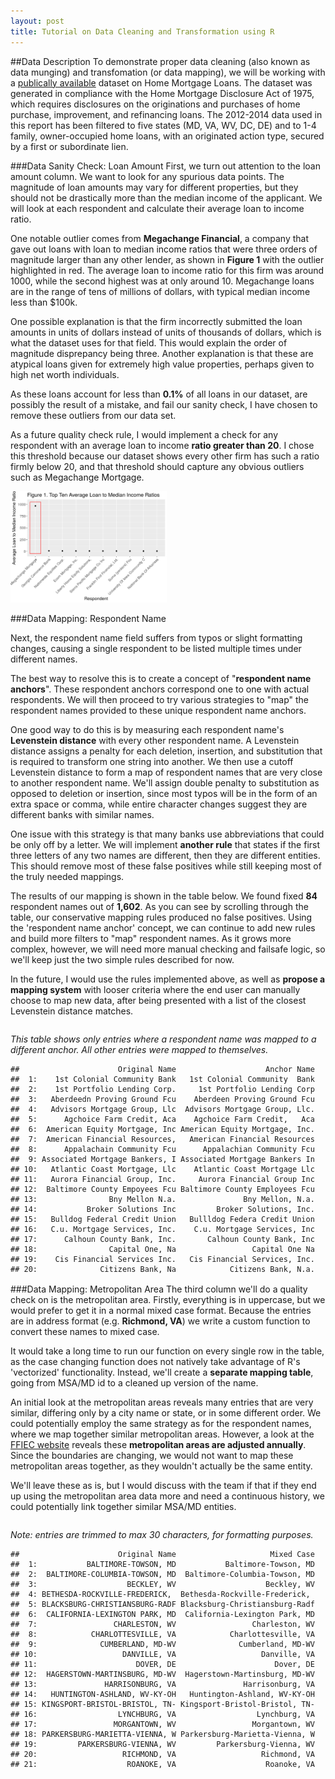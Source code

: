 ```yaml
---
layout: post
title: Tutorial on Data Cleaning and Transformation using R
---
```


##Data Description
To demonstrate proper data cleaning (also known as data munging) and transfomation (or data mapping), we will be working with a [publically available](https://www.ffiec.gov/hmda/hmdaflat.htm) dataset on Home Mortgage Loans. The dataset was generated in compliance with the Home Mortgage Disclosure Act of 1975, which requires disclosures on the originations and purchases of home purchase, improvement, and refinancing loans. The 2012-2014 data used in this report has been filtered to five states (MD, VA, WV, DC, DE) and to 1-4 family, owner-occupied home loans, with an originated action type, secured by a first or subordinate lien.

###Data Sanity Check: Loan Amount
First, we turn out attention to the loan amount column. We want to look for any spurious data points. The magnitude of loan amounts may vary for different properties, but they should not be drastically more than the median income of the applicant. We will look at each respondent and calculate their average loan to income ratio. 

One notable outlier comes from **Megachange Financial**, a company that gave out loans with loan to median income ratios that were three orders of magnitude larger than any other lender, as shown in **Figure 1** with the outlier highlighted in red. The average loan to income ratio for this firm was around 1000, while the second highest was at only around 10. Megachange loans are in the range of tens of millions of dollars, with typical median income less than $100k.

One possible explanation is that the firm incorrectly submitted the loan amounts in units of dollars instead of units of thousands of dollars, which is what the dataset uses for that field. This would explain the order of magnitude disprepancy being three. Another explanation is that these are atypical loans given for extremely high value properties, perhaps given to high net worth individuals. 

As these loans account for less than **0.1%** of all loans in our dataset, are possibly the result of a mistake, and fail our sanity check, I have chosen to remove these outliers from our data set. 

As a future quality check rule, I would implement a check for any respondent with an average loan to income **ratio greater than 20**. I chose this threshold because our dataset shows every other firm has such a ratio firmly below 20, and that threshold should capture any obvious outliers such as Megachange Mortgage.

<img src="/img/outlier-1.png" width="250px"/>



###Data Mapping: Respondent Name

Next, the respondent name field suffers from typos or slight formatting changes, causing a single respondent to be listed multiple times under different names.

The best way to resolve this is to create a concept of "**respondent name anchors**". These respondent anchors correspond one to one with actual respondents. We will then proceed to try various strategies to "map" the respondent names provided to these unique respondent name anchors.

One good way to do this is by measuring each respondent name's **Levenstein distance** with every other respondent name. A Levenstein distance assigns a penalty for each deletion, insertion, and substitution that is required to transform one string into another. We then use a cutoff Levenstein distance to form a map of respondent names that are very close to another respondent name. We'll assign double penalty to substitution as opposed to deletion or insertion, since most typos will be in the form of an extra space or comma, while entire character changes suggest they are different banks with similar names.

One issue with this strategy is that many banks use abbreviations that could be only off by a letter. We will implement **another rule** that states if the first three letters of any two names are different, then they are different entities. This should remove most of these false positives while still keeping most of the truly needed mappings.

The results of our mapping is shown in the table below. We found fixed **84** respondent names out of **1,602**. As you can see by scrolling through the table, our conservative mapping rules produced no false positives. Using the 'respondent name anchor' concept, we can continue to add new rules and build more filters to "map" respondent names. As it grows more complex, however, we will need more manual checking and failsafe logic, so we'll keep just the two simple rules described for now.

In the future, I would use the rules implemented above, as well as **propose a mapping system** with looser criteria where the end user can manually choose to map new data, after being presented with a list of the closest Levenstein distance matches.

<div style="height:400px;overflow:auto">
<p><em>This table shows only entries where a respondent name was mapped to a different anchor. All other entries were mapped to themselves.</em></p>
<pre><code>##                      Original Name                    Anchor Name
##  1:    1st Colonial Community Bank   1st Colonial Community  Bank
##  2:    1st Portfolio Lending Corp.     1st Portfolio Lending Corp
##  3:   Aberdeedn Proving Ground Fcu    Aberdeen Proving Ground Fcu
##  4:   Advisors Mortgage Group, Llc  Advisors Mortgage Group, Llc.
##  5:      Agchoice Farm Credit, Aca    Agchoice Farm Credit,   Aca
##  6:  American Equity Mortgage, Inc American Equity Mortgage, Inc.
##  7:  American Financial Resources,   American Financial Resources
##  8:      Appalachain Community Fcu      Appalachian Community Fcu
##  9: Associated Mortgage Bankers, I Associated Mortgage Bankers In
## 10:   Atlantic Coast Mortgage, Llc    Atlantic Coast Mortgage Llc
## 11:   Aurora Financial Group, Inc.     Aurora Financial Group Inc
## 12:  Baltimore County Empoyees Fcu Baltimore County Employees Fcu
## 13:                Bny Mellon N.a.               Bny Mellon, N.a.
## 14:           Broker Solutions Inc         Broker Solutions, Inc.
## 15:   Bulldog Federal Credit Union   Bullldog Federa Credit Union
## 16:   C.u. Mortgage Services, Inc.    C.u. Mortgage Services, Inc
## 17:      Calhoun County Bank, Inc.       Calhoun County Bank, Inc
## 18:                Capital One, Na                 Capital One Na
## 19:    Cis Financial Services Inc.   Cis Financial Services, Inc.
## 20:              Citizens Bank, Na            Citizens Bank, N.a.
## 21:         Colonial Virginia Bank          Colonial Virgnia Bank
## 22:      Community Trust Bank Inc.     Community Trust Bank, Inc.
## 23:  Corridor Mortgage Group, Inc.   Corridor Mortgage Group, Inc
## 24:        Crossline Capital, Inc.         Crossline Capital Inc.
## 25:       Damascus Community  Bank        Damascus Community Bank
## 26: Db Private Wealth Mortgage Ltd Db Private Weath Mortgage Ltd.
## 27:       Discover Home Loans, Inc      Discover Home Loans, Inc.
## 28: Doolin Security Savings Bank F   Doolin Security Savings Bank
## 29:    E Mortgage Manamgement, Llc     E Mortgage Management, Llc
## 30:       Eastern Savings Bank Fsb      Eastern Savings Bank, Fsb
## 31:  Fairway Independent Mort Corp Fairway Independent Mort. Corp
## 32:   Farm Credit Of The Virginias  Farm Credit Of The Virginias,
## 33:          Fearon Financial, Llc           Fearon Financial Llc
## 34:   First Eagle Federal Credit U First Eagle Federal Credit Uni
## 35:                  Fnb Bank, Inc                 Fnb Bank, Inc.
## 36:  Franlkin American Mortgage Co  Franklin American Mortgage Co
## 37:          Fredreick County Bank          Frederick County Bank
## 38:                Fulton Bank, Na              Fulton Bank, N.a.
## 39: Glen Burnie Mutual Savngs Bank Glen Burnie Mutual Savings Bnk
## 40:                       Gmfs Llc                      Gmfs, Llc
## 41:                Grand Bank N.a.                  Grand Bank Na
## 42:       Guardhill Financial Corp      Guardhill Financial Corp.
## 43:    Hamilton Group Funding, Inc   Hamilton Group Funding, Inc.
## 44:         Hartford Funding, Ltd.          Hartford Funding Ltd.
## 45:       Homeward Residential Inc      Homeward Residential, Inc
## 46:             Iab Financial Bank              Iab Finacial Bank
## 47: Intgrity First Financial Group Integrity First Financial Grou
## 48:   Johnson Mortgage Company Llc  Johnson Mortgage Company, Llc
## 49:               Loan Simple Inc.              Loan Simple, Inc.
## 50:                   Milend, Inc.                    Milend, Inc
## 51: Morgan Stanley Private Bank, N Morgan Stanley Private Bank Na
## 52:          Mortgage America, Inc         Mortgage America, Inc.
## 53:         Mortgage Assurance Inc        Mortgage Assurance Inc.
## 54:                 Mvb Bank, Inc.                   Mvb Bank Inc
## 55:    Nations Direct Mortgage Llc   Nations Direct Mortgage, Llc
## 56:          New Horizon Bank N.a.            New Horizon Bank Na
## 57:       Oak Mortgage Company Llc     Oak Mortgage Company , Llc
## 58:        Old Point Mortgage, Llc         Old Point Mortgage Llc
## 59:             On Q Financial Inc           On Q Financial, Inc.
## 60:       Peoples Home Equity, Inc        Peoples Home Equity Inc
## 61:   Peoplesbank A Codorus Valley  Peoplesbank, A Codorus Valley
## 62:    Platinum Home Mortgage Corp     Platinum Home Mortage Corp
## 63:    Pmac Lending Services, Inc.     Pmac Lending Services, Inc
## 64:              Premier Bank Inc.               Premier Bank Inc
## 65:    Premier Home Mortgage, Inc.      Premier Home Mortgage Inc
## 66:   Prime Mortgage Lending, Inc.    Prime Mortgage Lending Inc.
## 67:                   Resmac, Inc.                    Resmac, Inc
## 68:        Severn Savings Bank Fsb       Severn Savings Bank, Fsb
## 69:           Sirva Mortgage, Inc.            Sirva Mortgage, Inc
## 70:         Sperry Associaties Fcu          Sperry Associates Fcu
## 71:   State Employees Credit Union  State Employees' Credit Union
## 72:            Summit Funding, Inc           Summit Funding, Inc.
## 73:             Suntrust Bank, Inc            Suntrust Banks, Inc
## 74:          The Money Source Inc.           The Money Source Inc
## 75:   Total Mortgage Services, Llc    Total Mortgage Service, Llc
## 76:  Truliant Federal Credit Union Truliant Federal Credit  Union
## 77:                    Umb Bank Na                   Umb Bank, Na
## 78:       Union Home Mortgage Corp      Union Home Mortgage Corp.
## 79:          United Mortgage Corp.           United Mortgage Corp
## 80:     Urban Financial Group, Inc     Urban Financial Group Inc.
## 81:      Waterstone Mortgage Corp.       Waterstone Mortgage Corp
## 82:         Weststar Mortgage, Inc          Weststar Mortgage Inc
## 83:        Weststar Mortgage, Inc.         Weststar Mortgage, Inc
##                      Original Name                    Anchor Name</code></pre>
</div>



###Data Mapping: Metropolitan Area
The third column we'll do a quality check on is the metropolitan area. Firstly, everything is in uppercase, but we would prefer to get it in a normal mixed case format. Because the entries are in address format (e.g. **Richmond, VA**) we write a custom function to convert these names to mixed case.

It would take a long time to run our function on every single row in the table, as the case changing function does not natively take advantage of R's 'vectorized' functionality. Instead, we'll create a **separate mapping table**, going from MSA/MD id to a cleaned up version of the name.

An initial look at the metropolitan areas reveals many entries that are very similar, differing only by a city name or state, or in some different order. We could potentially employ the same strategy as for the respondent names, where we map together similar metropolitan areas. However, a look at the [FFIEC website](https://www.ffiec.gov/geocode/help1.aspx) reveals these **metropolitan areas are adjusted annually**. Since the boundaries are changing, we would not want to map these metropolitan areas together, as they wouldn't actually be the same entity. 

We'll leave these as is, but I would discuss with the team if that if they end up using the metropolitan area data more and need a continuous history, we could potentially link together similar MSA/MD entities.

<div style="height:400px;overflow:auto">
<p><em>Note: entries are trimmed to max 30 characters, for formatting purposes.</em></p>
<pre><code>##                      Original Name                     Mixed Case
##  1:           BALTIMORE-TOWSON, MD           Baltimore-Towson, MD
##  2:  BALTIMORE-COLUMBIA-TOWSON, MD  Baltimore-Columbia-Towson, MD
##  3:                    BECKLEY, WV                    Beckley, WV
##  4: BETHESDA-ROCKVILLE-FREDERICK,  Bethesda-Rockville-Frederick, 
##  5: BLACKSBURG-CHRISTIANSBURG-RADF Blacksburg-Christiansburg-Radf
##  6:  CALIFORNIA-LEXINGTON PARK, MD  California-Lexington Park, MD
##  7:                 CHARLESTON, WV                 Charleston, WV
##  8:            CHARLOTTESVILLE, VA            Charlottesville, VA
##  9:              CUMBERLAND, MD-WV              Cumberland, MD-WV
## 10:                   DANVILLE, VA                   Danville, VA
## 11:                      DOVER, DE                      Dover, DE
## 12:  HAGERSTOWN-MARTINSBURG, MD-WV  Hagerstown-Martinsburg, MD-WV
## 13:               HARRISONBURG, VA               Harrisonburg, VA
## 14:   HUNTINGTON-ASHLAND, WV-KY-OH   Huntington-Ashland, WV-KY-OH
## 15: KINGSPORT-BRISTOL-BRISTOL, TN- Kingsport-Bristol-Bristol, TN-
## 16:                  LYNCHBURG, VA                  Lynchburg, VA
## 17:                 MORGANTOWN, WV                 Morgantown, WV
## 18: PARKERSBURG-MARIETTA-VIENNA, W Parkersburg-Marietta-Vienna, W
## 19:         PARKERSBURG-VIENNA, WV         Parkersburg-Vienna, WV
## 20:                   RICHMOND, VA                   Richmond, VA
## 21:                    ROANOKE, VA                    Roanoke, VA
## 22:                  SALISBURY, MD                  Salisbury, MD
## 23:               SALISBURY, MD-DE               Salisbury, MD-DE
## 24: SILVER SPRING-FREDERICK-ROCKVI Silver Spring-Frederick-Rockvi
## 25:        STAUNTON-WAYNESBORO, VA        Staunton-Waynesboro, VA
## 26:    STEUBENVILLE-WEIRTON, OH-WV    Steubenville-Weirton, OH-WV
## 27: VIRGINIA BEACH-NORFOLK-NEWPORT Virginia Beach-Norfolk-Newport
## 28: WASHINGTON-ARLINGTON-ALEXANDRI Washington-Arlington-Alexandri
## 29:    WEIRTON-STEUBENVILLE, WV-OH    Weirton-Steubenville, WV-OH
## 30:                WHEELING, WV-OH                Wheeling, WV-OH
## 31:           WILMINGTON, DE-MD-NJ           Wilmington, DE-MD-NJ
## 32:              WINCHESTER, VA-WV              Winchester, VA-WV
##                      Original Name                     Mixed Case</code></pre>
</div>
